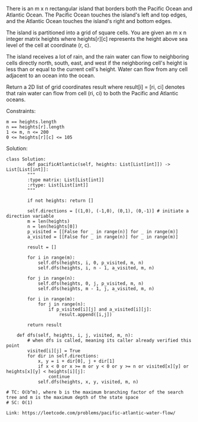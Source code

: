 There is an m x n rectangular island that borders both the Pacific Ocean and Atlantic Ocean. The Pacific Ocean touches the island's left and top edges, and the Atlantic Ocean touches the island's right and bottom edges.

The island is partitioned into a grid of square cells. You are given an m x n integer matrix heights where heights[r][c] represents the height above sea level of the cell at coordinate (r, c).

The island receives a lot of rain, and the rain water can flow to neighboring cells directly north, south, east, and west if the neighboring cell's height is less than or equal to the current cell's height. Water can flow from any cell adjacent to an ocean into the ocean.

Return a 2D list of grid coordinates result where result[i] = [ri, ci] denotes that rain water can flow from cell (ri, ci) to both the Pacific and Atlantic oceans.

Constraints:
```
m == heights.length
n == heights[r].length
1 <= m, n <= 200
0 <= heights[r][c] <= 105
```
Solution:
```
class Solution:
        def pacificAtlantic(self, heights: List[List[int]]) -> List[List[int]]:
        """
        :type matrix: List[List[int]]
        :rtype: List[List[int]]
        """
        
        if not heights: return []
        
        self.directions = [(1,0), (-1,0), (0,1), (0,-1)] # initiate a direction variable
        m = len(heights)
        n = len(heights[0])
        p_visited = [[False for _ in range(n)] for _ in range(m)]
        a_visited = [[False for _ in range(n)] for _ in range(m)]
        
        result = []
        
        for i in range(m):
            self.dfs(heights, i, 0, p_visited, m, n)
            self.dfs(heights, i, n - 1, a_visited, m, n)
            
        for j in range(n):
            self.dfs(heights, 0, j, p_visited, m, n)
            self.dfs(heights, m - 1, j, a_visited, m, n)
            
        for i in range(m):
            for j in range(n):
                if p_visited[i][j] and a_visited[i][j]:
                    result.append([i,j])
                    
        return result
    
    def dfs(self, heights, i, j, visited, m, n):
        # when dfs is called, meaning its caller already verified this point
        visited[i][j] = True
        for dir in self.directions:
            x, y = i + dir[0], j + dir[1]
            if x < 0 or x >= m or y < 0 or y >= n or visited[x][y] or heights[x][y] < heights[i][j]:
                continue
            self.dfs(heights, x, y, visited, m, n)
        
# TC: O(b^m), where b is the maximum branching factor of the search tree and m is the maximum depth of the state space
# SC: O(1)        
```
```
Link: https://leetcode.com/problems/pacific-atlantic-water-flow/
```
